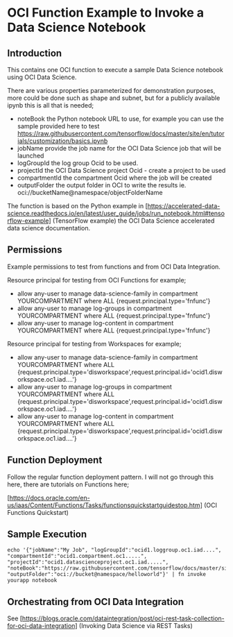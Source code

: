 <h1>OCI Function Example to Invoke a Data Science Notebook</h1>
<h2>Introduction</h2>
This contains one OCI function to execute a sample Data Science notebook using OCI Data Science.

There are various properties parameterized for demonstration purposes, more could be done such as shape and subnet, but for a publicly available ipynb this is all that is needed;
  * noteBook the Python notebook URL to use, for example you can use the sample provided here to test https://raw.githubusercontent.com/tensorflow/docs/master/site/en/tutorials/customization/basics.ipynb
  * jobName provide the job name for the OCI Data Science job that will be launched
  * logGroupId the log group Ocid to be used.
  * projectId the OCI Data Science project Ocid - create a project to be used
  * compartmentId the compartment Ocid where the job will be created
  * outputFolder the output folder in OCI to write the results ie. oci://bucketName@namespace/objectFolderName

The function is based on the Python example in [https://accelerated-data-science.readthedocs.io/en/latest/user_guide/jobs/run_notebook.html#tensorflow-example] (TensorFlow example) the OCI Data Science accelerated data science documentation.

<h2>Permissions</h2>
Example permissions to test from functions and from OCI Data Integration.

Resource principal for testing from OCI Functions for example;
* allow any-user to manage data-science-family in compartment YOURCOMPARTMENT where ALL {request.principal.type='fnfunc'}	
* allow any-user to manage log-groups in compartment YOURCOMPARTMENT where ALL {request.principal.type='fnfunc'}	
* allow any-user to manage log-content in compartment YOURCOMPARTMENT where ALL {request.principal.type='fnfunc'}	

Resource principal for testing from Workspaces for example;
* allow any-user to manage data-science-family in compartment YOURCOMPARTMENT where ALL {request.principal.type='disworkspace',request.principal.id='ocid1.disworkspace.oc1.iad....'}	
* allow any-user to manage log-groups in compartment YOURCOMPARTMENT where ALL {request.principal.type='disworkspace',request.principal.id='ocid1.disworkspace.oc1.iad....'}	
* allow any-user to manage log-content in compartment YOURCOMPARTMENT where ALL {request.principal.type='disworkspace',request.principal.id='ocid1.disworkspace.oc1.iad....'}	

<h2>Function Deployment</h2>

Follow the regular function deployment pattern. I will not go through this here, there are tutorials on Functions here;

[https://docs.oracle.com/en-us/iaas/Content/Functions/Tasks/functionsquickstartguidestop.htm] (OCI Functions Quickstart)

<h2>Sample Execution</h2>

```
echo '{"jobName":"My Job", "logGroupId":"ocid1.loggroup.oc1.iad....", "compartmentId":"ocid1.compartment.oc1.....", "projectId":"ocid1.datascienceproject.oc1.iad.....",  "noteBook":"https://raw.githubusercontent.com/tensorflow/docs/master/site/en/tutorials/customization/basics.ipynb", "outputFolder":"oci://bucket@namespace/helloworld"}' | fn invoke yourapp notebook
```


<h2>Orchestrating from OCI Data Integration</h2>

See [https://blogs.oracle.com/dataintegration/post/oci-rest-task-collection-for-oci-data-integration] (Invoking Data Science via REST Tasks)

